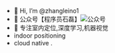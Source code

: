 - 👋 Hi, I’m @zhangleino1
- 👀 公众号【程序员石磊】![公众号](https://img-blog.csdnimg.cn/9996d8ee490a402aaa7243ba84aef175.png)
- 🌱 专注室内定位,深度学习,机器视觉
- indoor positioning
- cloud native
.

<!---
zhangleino1/zhangleino1 is a ✨ special ✨ repository because its `README.md` (this file) appears on your GitHub profile.
You can click the Preview link to take a look at your changes.
--->
